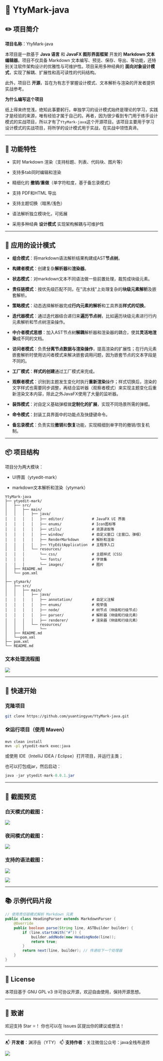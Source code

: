 # 📝 YtyMark-java

## ✏️ 项目简介

**项目名称**：YtyMark-java

本项目是一款基于 **Java 语言** 和 **JavaFX 图形界面框架** 开发的 **Markdown 文本编辑器**。项目不仅具备 Markdown 文本编写、预览、保存、导出、等功能，还特别关注软件架构设计的优雅性与可维护性。项目采用多种经典的 **面向对象设计模式**，实现了解耦、扩展性和高可读性的代码结构。

此外，项目已 **开源**，旨在为有志于掌握设计模式、文本解析与渲染的开发者提供实战参考。

**为什么编写这个项目**

纸上得来终觉浅，绝知此事要躬行。单独学习的设计模式始终是理论的学习，实践才是经验的来源，唯有经验才属于自己的。再者，因为很少看到专门用于练手设计模式的实战项目，所以才有了`YtyMark-java`这个开源项目。该项目主要用于学习设计模式的实战项目，将所学的设计模式用于实战，在实战中领悟真谛。

---

## 📌 功能特性

- 实时 Markdown 渲染（支持标题、列表、代码块、图片等）

- 支持多tab同时编辑和渲染

- 精细化的 **撤销/重做**（单字符粒度，基于备忘录模式）

- 支持 PDF和HTML 导出

- 支持主题切换（暗黑/浅色）

- 语法解析独立模块化，可拓展

- 采用多种经典 **设计模式** 实现架构解耦与可维护性

---

## 🧠 应用的设计模式

- **组合模式**：将markdown语法解析结果构建成AST**节点树**。

- **构建者模式**：创建复杂**解析器**和**渲染器**。

- **状态模式**：对markdown文本不同语法做一些前置处理，裁剪成块级元素。

- **责任链模式**：按优先级匹配不同，在"流水线"上处理复杂的**块级元素解析**及嵌套解析。

- **策略模式**：动态选择解析器完成**行内元素的解析**和工具界面**样式的切换**。

- **迭代器模式**：通过迭代器结合递归来**遍历节点树**，比如遍历块级元素进行行内元素解析和节点树渲染操作。

- **中介者模式思想**：加入AST节点树**解耦**解析器和渲染器的耦合，使其**灵活地渲染**成不同的文档。

- **访问者模式**：负责**分离节点数据与渲染操作**，提高渲染的扩展性；在行内元素嵌套解析时使用访问者模式来解决嵌套调用问题，因为嵌套节点的文本字段是不同的。

- **工厂模式**：**样式的创建**通过工厂模式来完成。

- **观察者模式**：识别到主题发生变化时执行**重新渲染**操作；样式切换后，渲染的文字样式也需要同步调整，再结合监听器（观察者模式）来实现主题变化后重新渲染文本内容，除此之外JavaFX使用了大量的监听器。

- **装饰模式**：对自定义基础弹框做**定制化的扩展**，实现不同场景所需的弹框。

- **命令模式**：封装工具界面中的功能点及快捷键命令。

- **备忘录模式**：负责实现**撤销**和**恢复**功能，实现精细到单字符的撤销/恢复机制。

---

## 📦 项目结构

项目分为两大模块：

- UI界面（ytyedit-mark）

- markdown文本解析和渲染（ytymark）

```
YtyMark-java
├── ytyedit-mark/
│   ├── src/
│   │   ├── main/
│   │   │   ├── java/
│   │   │   │   ├── editor/             # JavaFX UI 界面
│   │   │   │   ├── enums/              # Icon图标等
│   │   │   │   ├── utils/              # 资源读取等
│   │   │   │   ├── window/             # 自定义窗口（主窗口、弹框）
│   │   │   │   ├── RenderMarkdown      # 解析和渲染
│   │   │   │   ├── YtyEditApplication  # 主程序入口
│   │   │   └── resources/
│   │   │       └── css/                # 主题样式（CSS）
│   │   │       └── fonts/              # 字体集
│   │   │       └── images/             # 图片
│   ├── README.md
│   └── pom.xml
│
├── ytymark/
│   ├── src/
│   │   ├── main/
│   │   │   ├── java/
│   │   │   │   ├── annotation/         # 自定义注解
│   │   │   │   ├── enums/              # 枚举值
│   │   │   │   ├── node/               # 树节点（块级和行级节点）
│   │   │   │   ├── parser/             # 解析器（块级和行级元素）
│   │   │   │   ├── renderer/           # 渲染器（块级和行级元素）
│   │   │   └── resources/
│   │   │       └── 
│   ├── README.md
│   └──pom.xml
├── pom.xml
└── README.md
```

### 文本处理流程图

![](./image/文本处理流程.jpg)

---

## 🚀 快速开始

### 克隆项目

```bash
git clone https://github.com/yuantingyue/YtyMark-java.git
```

### 🛠️运行项目（使用 Maven）

```bash
mvn clean install 
mvn -pl ytyedit-mark exec:java
```

或使用 IDE（IntelliJ IDEA / Eclipse）打开项目，并运行主类；

也可以打包成jar，然后启动：

```java
java -jar ytyedit-mark-0.0.1.jar
```

---

## 📸 截图预览

### 白天模式的截图：

![](./image/白天模式.jpg)

### 夜间模式的截图：

![](./image/黑夜模式.jpg)

### 支持的语法截图：

![](./image/效果图1.jpg)

![](./image/效果图2.jpg)



---

## 📚 示例代码片段

```java
// 使用责任链模式解析 Markdown 元素
public class HeadingParser extends MarkdownParser {
    @Override
    public boolean parse(String line, ASTBuilder builder) {
        if (line.startsWith("#")) {
            builder.addNode(new HeadingNode(line));
            return true;
        }
        return next(line, builder); // 传递给下一个处理器
    }
}
```

---

## 📄 License

本项目基于 GNU GPL v3 许可协议开源，欢迎自由使用，保持开源思想。

---

## 🙌 致谢

欢迎支持 Star ⭐️！
你也可以在 Issues 区提出你的建议或想法！

---

📬 **开发者**：渊渟岳（YTY）
📫 **支持作者**：关注微信公众号：java全栈布道师

![](./image/logo.jpg)
